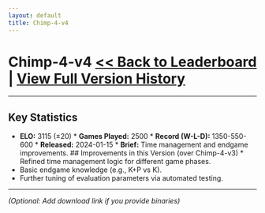 ```yaml
---
layout: default
title: Chimp-4-v4
---
```


# Chimp-4-v4 [<< Back to Leaderboard](../) | [View Full Version History](../version-history.md)

---

## Key Statistics

* **ELO:** 3115 (±20) * **Games Played:** 2500 * **Record (W-L-D):** 1350-550-600 * **Released:** 2024-01-15 * **Brief:** Time management and endgame improvements. ## Improvements in this Version (over Chimp-4-v3) * Refined time management logic for different game phases.
* Basic endgame knowledge (e.g., K+P vs K).
* Further tuning of evaluation parameters via automated testing.

---

*(Optional: Add download link if you provide binaries)*
